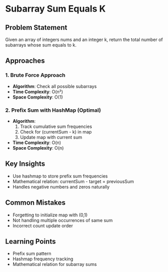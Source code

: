 # Subarray Sum Equals K

## Problem Statement
Given an array of integers nums and an integer k, return the total number of subarrays whose sum equals to k.

## Approaches

### 1. Brute Force Approach
- **Algorithm**: Check all possible subarrays
- **Time Complexity**: O(n²)
- **Space Complexity**: O(1)

### 2. Prefix Sum with HashMap (Optimal)
- **Algorithm**:
  1. Track cumulative sum frequencies
  2. Check for (currentSum - k) in map
  3. Update map with current sum
- **Time Complexity**: O(n)
- **Space Complexity**: O(n)

## Key Insights
- Use hashmap to store prefix sum frequencies
- Mathematical relation: currentSum - target = previousSum
- Handles negative numbers and zeros naturally

## Common Mistakes
- Forgetting to initialize map with (0,1)
- Not handling multiple occurrences of same sum
- Incorrect count update order

## Learning Points
- Prefix sum pattern
- Hashmap frequency tracking
- Mathematical relation for subarray sums 